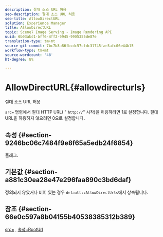 ```yaml
---
description: 절대 소스 URL 허용
seo-description: 절대 소스 URL 허용
seo-title: AllowDirectURL
solution: Experience Manager
title: AllowDirectURL
topic: Scene7 Image Serving - Image Rendering API
uuid: 6b03abd1-bff6-4ff2-9945-9905355de87e
translation-type: tm+mt
source-git-commit: 7bc7b3a86fbcdc57cfdc31745fae3afc06e44b15
workflow-type: tm+mt
source-wordcount: '48'
ht-degree: 8%

---
```



# AllowDirectURL{#allowdirecturls}

절대 소스 URL 허용

`src=` 명령에서 절대 HTTP URL( &quot; `http://`&quot; 시작)을 허용하려면 1로 설정합니다. 절대 URL을 허용하지 않으려면 0으로 설정합니다.

## 속성 {#section-9246bc06c7484f9e8f65a5edb24f6854}

플래그.

## 기본값 {#section-a881c30ea28e47e296faa890c3bd6daf}

정의되지 않았거나 비어 있는 경우 `default::AllowDirectUrls`에서 상속됩니다.

## 참조 {#section-66e0c597a8b04155b40538385312b389}

[src=](../../../../../ir-api/http-protocol/image-rendering-api-ref/c-ir-http-protocol-ref/c-ir-http-protocol-command-reference/r-ir-src.md#reference-62c98abad22149d68d405ed6aaff8272) ,  [속성::RootUrl](../../../../../ir-api/material-cat/image-rendering-api-ref/c-ir-material-catalog/c-ir-attributes-reference/r-ir-rooturl.md#reference-b8d706a573814802bd6794223cc78402)
